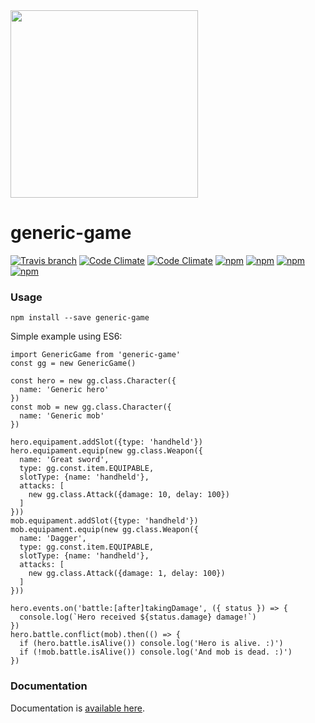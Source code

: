 <img src="https://github.com/filipemeneses/generic-game/blob/master/design/gg-bbg.png?raw=true" width="300"/>

# generic-game

[![Travis branch](https://img.shields.io/travis/filipemeneses/generic-game/master.svg)]()
[![Code Climate](https://img.shields.io/codeclimate/github/filipemeneses/generic-game.svg)]()
[![Code Climate](https://img.shields.io/codeclimate/coverage/github/filipemeneses/generic-game.svg)]()
[![npm](https://img.shields.io/npm/v/generic-game.svg)]()
[![npm](https://img.shields.io/npm/dw/generic-game.svg)]()
[![npm](https://img.shields.io/npm/dm/generic-game.svg)]()
[![npm](https://img.shields.io/npm/dy/generic-game.svg)]()

### Usage

`npm install --save generic-game`

Simple example using ES6:

```
import GenericGame from 'generic-game'
const gg = new GenericGame()

const hero = new gg.class.Character({
  name: 'Generic hero'
})
const mob = new gg.class.Character({
  name: 'Generic mob'
})

hero.equipament.addSlot({type: 'handheld'})
hero.equipament.equip(new gg.class.Weapon({
  name: 'Great sword',
  type: gg.const.item.EQUIPABLE,
  slotType: {name: 'handheld'},
  attacks: [
    new gg.class.Attack({damage: 10, delay: 100})
  ]
}))
mob.equipament.addSlot({type: 'handheld'})
mob.equipament.equip(new gg.class.Weapon({
  name: 'Dagger',
  type: gg.const.item.EQUIPABLE,
  slotType: {name: 'handheld'},
  attacks: [
    new gg.class.Attack({damage: 1, delay: 100})
  ]
}))

hero.events.on('battle:[after]takingDamage', ({ status }) => {
  console.log(`Hero received ${status.damage} damage!`)
})
hero.battle.conflict(mob).then(() => {
  if (hero.battle.isAlive()) console.log('Hero is alive. :)')
  if (!mob.battle.isAlive()) console.log('And mob is dead. :)')
})
```


### Documentation

Documentation is [available here](https://github.com/filipemeneses/generic-game/wiki).
